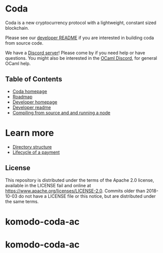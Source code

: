 # Coda

Coda is a new cryptocurrency protocol with a lightweight, constant sized blockchain.

Please see our [developer README](README-dev.md) if you are interested in building coda from source code.

We have a [Discord server]( https://discord.gg/ShKhA7J)! Please come by if you
need help or have questions. You might also be interested in the [OCaml
Discord](https://discordapp.com/invite/cCYQbqN), for general OCaml help.

## Table of Contents

* [Coda homepage](https://codaprotocol.com/)
* [Roadmap](https://github.com/orgs/CodaProtocol/projects/1)
* [Developer homepage](https://codaprotocol.com/code.html)
* [Developer readme](README-dev.md)
* [Compiling from source and and running a node](docs/demo.md)

# Learn more
*  [Directory structure](DIRECTORY_STRUCTURE.md)
*  [Lifecycle of a payment](docs/lifecycle_of_a_payment_lite.md)

## License

This repository is distributed under the terms of the Apache 2.0 license,
available in the LICENSE fail and online at
https://www.apache.org/licenses/LICENSE-2.0. Commits older than 2018-10-03 do
not have a LICENSE file or this notice, but are distributed under the same terms.
# komodo-coda-ac
# komodo-coda-ac

